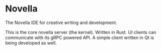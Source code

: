 # Novella
The Novella IDE for creative writing and development. 

This is the core novella server (the kernel). Written in Rust. UI clients can communicate with its gRPC powered API. A simple client written in Qt is being developed as well.
